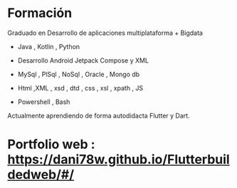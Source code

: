 # Formación
Graduado en Desarrollo de aplicaciones multiplataforma + Bigdata 

- Java , Kotlin , Python 
- Desarrollo Android Jetpack Compose y XML

- MySql , PlSql , NoSql , Oracle , Mongo db
- Html ,XML , xsd , dtd , css , xsl , xpath , JS
- Powershell , Bash 

Actualmente aprendiendo de forma autodidacta Flutter y Dart.

# Portfolio web : https://dani78w.github.io/Flutterbuildedweb/#/
